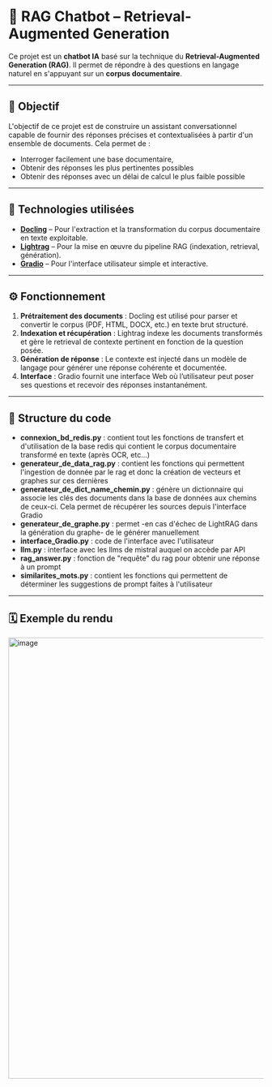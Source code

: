 # 🧠 RAG Chatbot – Retrieval-Augmented Generation

Ce projet est un **chatbot IA** basé sur la technique du **Retrieval-Augmented Generation (RAG)**. Il permet de répondre à des questions en langage naturel en s'appuyant sur un **corpus documentaire**.

---

## 🚀 Objectif

L'objectif de ce projet est de construire un assistant conversationnel capable de fournir des réponses précises et contextualisées à partir d'un ensemble de documents. Cela permet de :
- Interroger facilement une base documentaire,
- Obtenir des réponses les plus pertinentes possibles
- Obtenir des réponses avec un délai de calcul le plus faible possible

---

## 🧰 Technologies utilisées

- **[Docling](https://github.com/ygarrot/docling)** – Pour l'extraction et la transformation du corpus documentaire en texte exploitable.
- **[Lightrag](https://github.com/Ygarrot/lightrag)** – Pour la mise en œuvre du pipeline RAG (indexation, retrieval, génération).
- **[Gradio](https://gradio.app/)** – Pour l'interface utilisateur simple et interactive.

---

## ⚙️ Fonctionnement

1. **Prétraitement des documents** : Docling est utilisé pour parser et convertir le corpus (PDF, HTML, DOCX, etc.) en texte brut structuré.
2. **Indexation et récupération** : Lightrag indexe les documents transformés et gère le retrieval de contexte pertinent en fonction de la question posée.
3. **Génération de réponse** : Le contexte est injecté dans un modèle de langage pour générer une réponse cohérente et documentée.
4. **Interface** : Gradio fournit une interface Web où l’utilisateur peut poser ses questions et recevoir des réponses instantanément.

---

## 🧱 Structure du code
- **connexion_bd_redis.py** : contient tout les fonctions de transfert et d'utilisation de la base redis qui contient le corpus documentaire transformé en texte (après OCR, etc...)
- **generateur_de_data_rag.py** : contient les fonctions qui permettent l'ingestion de donnée par le rag et donc la création de vecteurs et graphes sur ces dernières
- **generateur_de_dict_name_chemin.py** : génère un dictionnaire qui associe les clés des documents dans la base de données aux chemins de ceux-ci. Cela permet de récupérer les sources depuis l'interface Gradio
- **generateur_de_graphe.py** : permet -en cas d'échec de LightRAG dans la génération du graphe- de le générer manuellement
- **interface_Gradio.py** : code de l'interface avec l'utilisateur
- **llm.py** : interface avec les llms de mistral auquel on accède par API
- **rag_answer.py** : fonction de "requête" du rag pour obtenir une réponse à un prompt
- **similarites_mots.py** : contient les fonctions qui permettent de déterminer les suggestions de prompt faites à l'utilisateur
  
---

## 🗓 Exemple du rendu 
<img width="1444" height="870" alt="image" src="https://github.com/user-attachments/assets/6c8b9c0f-9748-4275-8461-9479152ba269" />
